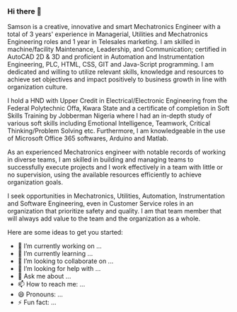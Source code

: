 ### Hi there 👋
Samson is a creative, innovative and smart Mechatronics Engineer with a total of 3 years' experience in Managerial, Utilities and Mechatronics Engineering roles and 1 year in Telesales marketing. I am skilled in machine/facility Maintenance, Leadership, and Communication; certified in AutoCAD 2D & 3D and proficient in Automation and Instrumentation Engineering, PLC, HTML, CSS, GIT and Java-Script programming. I am dedicated and willing to utilize relevant skills, knowledge and resources to achieve set objectives and impact positively to business growth in line with organization culture.

I hold a HND with Upper Credit in Electrical/Electronic Engineering from the Federal Polytechnic Offa, Kwara State and a certificate of completion in Soft Skills Training by Jobberman Nigeria where I had an in-depth study of various soft skills including Emotional Intelligence, Teamwork, Critical Thinking/Problem Solving etc. Furthermore, I am knowledgeable in the use of Microsoft Office 365 softwares, Arduino and Matlab.

As an experienced Mechatronics engineer with notable records of working in diverse teams, I am skilled in building and managing teams to successfully execute projects and I work effectively in a team with little or no supervision, using the available resources efficiently to achieve organization goals.

I seek opportunities in Mechatronics, Utilities, Automation, Instrumentation and Software Engineering, even in Customer Service roles in an organization that prioritize safety and quality. I am that team member that will always add value to the team and the organization as a whole. 



Here are some ideas to get you started:

- 🔭 I’m currently working on ...
- 🌱 I’m currently learning ...
- 👯 I’m looking to collaborate on ...
- 🤔 I’m looking for help with ...
- 💬 Ask me about ...
- 📫 How to reach me: ...
- 😄 Pronouns: ...
- ⚡ Fun fact: ...

